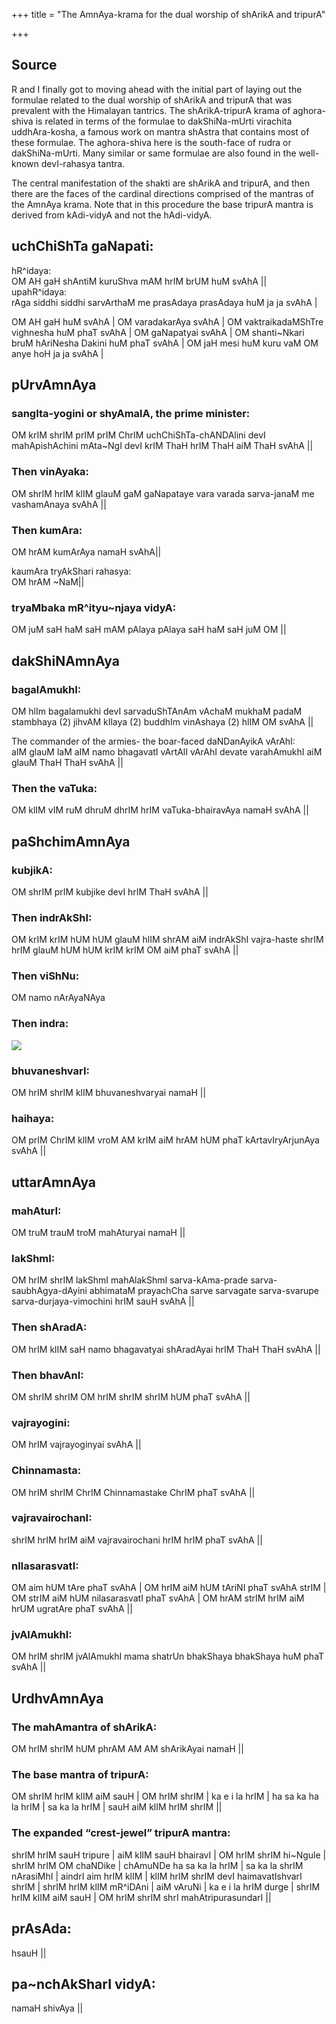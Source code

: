 +++
title = "The AmnAya-krama for the dual worship of shArikA and tripurA"

+++
## Source
R and I finally got to moving ahead with the initial part of laying out
the formulae related to the dual worship of shArikA and tripurA that was
prevalent with the Himalayan tantrics. The shArikA-tripurA krama of
aghora-shiva is related in terms of the formulae to dakShiNa-mUrti
virachita uddhAra-kosha, a famous work on mantra shAstra that contains
most of these formulae. The aghora-shiva here is the south-face of rudra
or dakShiNa-mUrti. Many similar or same formulae are also found in the
well-known devI-rahasya tantra. 

The central manifestation of the shakti
are shArikA and tripurA, and then there are the faces of the cardinal
directions comprised of the mantras of the AmnAya krama. Note that in
this procedure the base tripurA mantra is derived from kAdi-vidyA and
not the hAdi-vidyA.

## uchChiShTa gaNapati:  
hR^idaya:  
OM AH gaH shAntiM kuruShva mAM hrIM brUM huM svAhA ||  
upahR^idaya:  
rAga siddhi siddhi sarvArthaM me prasAdaya prasAdaya huM ja ja svAhA |  
  
OM AH gaH huM svAhA | OM varadakarAya svAhA | OM vaktraikadaMShTre
vighnesha huM phaT svAhA | OM gaNapatyai svAhA | OM shanti\~Nkari bruM
hAriNesha Dakini huM phaT svAhA | OM jaH mesi huM kuru vaM OM anye hoH
ja ja svAhA |

## pUrvAmnAya  
### sangIta-yogini or shyAmalA, the prime minister:  
OM krIM shrIM prIM prIM ChrIM uchChiShTa-chANDAlini devI mahApishAchini
mAta\~NgI devI krIM ThaH hrIM ThaH aiM ThaH svAhA ||

### Then vinAyaka:  
OM shrIM hrIM klIM glauM gaM gaNapataye vara varada sarva-janaM me
vashamAnaya svAhA ||

### Then kumAra:  
OM hrAM kumArAya namaH svAhA||

kaumAra tryAkShari rahasya:  
OM hrAM \~NaM||

### tryaMbaka mR^ityu\~njaya vidyA:  
OM juM saH haM saH mAM pAlaya pAlaya saH haM saH juM OM ||

## dakShiNAmnAya  
### bagalAmukhI:  
OM hlIm bagalamukhi devI sarvaduShTAnAm vAchaM mukhaM padaM stambhaya
(2) jihvAM kIlaya (2) buddhIm vinAshaya (2) hlIM OM svAhA ||

The commander of the armies- the boar-faced daNDanAyikA vArAhI:  
aIM glauM laM aIM namo bhagavatI vArtAlI vArAhI devate varahAmukhI aiM
glauM ThaH ThaH svAhA ||  
  
### Then the vaTuka:  
OM klIM vIM ruM dhruM dhrIM hrIM vaTuka-bhairavAya namaH svAhA ||

## paShchimAmnAya  
### kubjikA:  
OM shrIM prIM kubjike devI hrIM ThaH svAhA ||

### Then indrAkShI:  
OM krIM krIM hUM hUM glauM hlIM shrAM aiM indrAkShI vajra-haste shrIM
hrIM glauM hUM hUM krIM krIM OM aiM phaT svAhA ||

### Then viShNu:  
OM namo nArAyaNAya

### Then indra:

[![](https://i1.wp.com/photos1.blogger.com/blogger2/6438/855/320/indra.png)](http://photos1.blogger.com/blogger2/6438/855/1600/indra.gif)

### bhuvaneshvarI:  
OM hrIM shrIM klIM bhuvaneshvaryai namaH ||

### haihaya:  
OM prIM ChrIM klIM vroM AM krIM aiM hrAM hUM phaT kArtavIryArjunAya
svAhA ||

## uttarAmnAya  
### mahAturI:  
OM truM trauM troM mahAturyai namaH ||

### lakShmI:  
OM hrIM shrIM lakShmI mahAlakShmI  sarva-kAma-prade
sarva-saubhAgya-dAyini abhimataM prayachCha sarve sarvagate
sarva-svarupe sarva-durjaya-vimochini hrIM sauH svAhA ||

### Then shAradA:  
OM hrIM klIM saH namo bhagavatyai shAradAyai hrIM ThaH ThaH svAhA ||

### Then bhavAnI:  
OM shrIM shrIM OM hrIM shrIM shrIM hUM phaT svAhA ||

### vajrayogini:  
OM hrIM vajrayoginyai svAhA ||

### Chinnamasta:  
OM hrIM shrIM ChrIM Chinnamastake ChrIM phaT svAhA ||

### vajravairochanI:  
shrIM hrIM hrIM aiM vajravairochani hrIM hrIM phaT svAhA ||

### nIlasarasvatI:  
OM aim hUM tAre phaT svAhA | OM hrIM aiM hUM tAriNI phaT svAhA strIM |
OM strIM aiM hUM nilasarasvatI phaT svAhA | OM hrAM strIM hrIM aiM hrUM
ugratAre phaT svAhA ||

### jvAlAmukhI:  
OM hrIM shrIM jvAlAmukhI mama shatrUn bhakShaya bhakShaya huM phaT svAhA ||

## UrdhvAmnAya  
### The mahAmantra of shArikA:  
OM hrIM shrIM hUM phrAM AM AM shArikAyai namaH ||

### The base mantra of tripurA:  
OM shrIM hrIM klIM aiM sauH | OM hrIM shrIM | ka e i la hrIM | ha sa ka
ha la hrIM | sa ka la hrIM | sauH aiM klIM hrIM shrIM ||

### The expanded “crest-jewel” tripurA mantra:  
shrIM hrIM sauH tripure | aiM klIM sauH bhairavI | OM hrIM shrIM
hi\~Ngule | shrIM hrIM OM chaNDike | chAmuNDe ha sa ka la hrIM | sa ka
la shrIM nArasiMhI | aindrI aim hrIM klIM | klIM hrIM shrIM devI
haimavatIshvarI shrIM | shrIM hrIM klIM mR^iDAni | aiM vAruNi | ka e i
la hrIM durge | shrIM hrIM klIM aiM sauH | OM hrIM shrIM shrI
mahAtripurasundarI ||

## prAsAda:  
hsauH ||

## pa\~nchAkSharI vidyA:  
namaH shivAya ||
